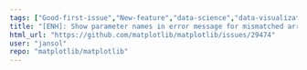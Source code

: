 ```yaml
---
tags: ["Good-first-issue","New-feature","data-science","data-visualization","gtk","matplotlib","plotting","python","qt","tk","wx"]
title: "[ENH]: Show parameter names in error message for mismatched array sizes in bar()"
html_url: "https://github.com/matplotlib/matplotlib/issues/29474"
user: "jansol"
repo: "matplotlib/matplotlib"
---
```


